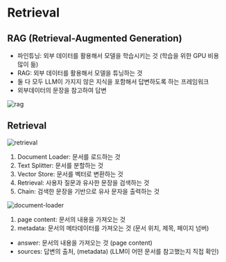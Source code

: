# Retrieval

## RAG (Retrieval-Augmented Generation)
- 파인튜닝: 외부 데이터를 활용해서 모델을 학습시키는 것 (학습을 위한 GPU 비용 많이 듦)
- RAG: 외부 데이터를 활용해서 모델을 튜닝하는 것
- 둘 다 모두 LLM이 가지지 않은 지식을 포함해서 답변하도록 하는 프레임워크
- 외부데이터의 문장을 참고하여 답변

![rag](./rag.png)



## Retrieval
![retrieval](./retrieval.png)
1. Document Loader: 문서를 로드하는 것
2. Text Splitter: 문서를 분할하는 것
3. Vector Store: 문서를 벡터로 변환하는 것
4. Retrieval: 사용자 질문과 유사한 문장을 검색하는 것
5. Chain: 검색한 문장을 기반으로 유사 문자을 출력하는 것 



![document-loader](./document-loader.png)
1. page content: 문서의 내용을 가져오는 것
2. metadata: 문서의 메타데이터를 가져오는 것 (문서 위치, 제목, 페이지 넘버)

- answer: 문서의 내용을 가져오는 것 (page content)
- sources: 답변의 출처, (metadata) (LLM이 어떤 문서를 참고했는지 직접 확인)





